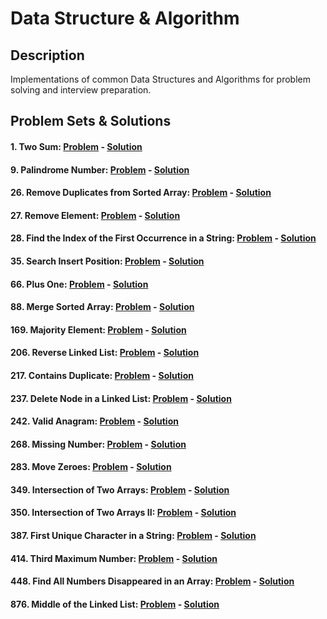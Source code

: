 # Data Structure & Algorithm

## Description

Implementations of common Data Structures and Algorithms for problem solving and interview preparation.

## Problem Sets & Solutions

#### 1. **Two Sum**: [Problem](https://leetcode.com/problems/two-sum/description/) - [Solution](./04.%20Leetcode%20Solutions//1-TwoSum.md)

#### 9. **Palindrome Number**: [Problem](https://leetcode.com/problems/palindrome-number/description/) - [Solution](./04.%20Leetcode%20Solutions//9-PalindromeNumber.md)

#### 26. **Remove Duplicates from Sorted Array**: [Problem](https://leetcode.com/problems/remove-duplicates-from-sorted-array/description/) - [Solution](./04.%20Leetcode%20Solutions//26-RemoveDuplicatesFromSortedArray.md)

#### 27. **Remove Element**: [Problem](https://leetcode.com/problems/remove-element/description/) - [Solution](./04.%20Leetcode%20Solutions//27-RemoveElement.md)

#### 28. **Find the Index of the First Occurrence in a String**: [Problem](https://leetcode.com/problems/find-the-index-of-the-first-occurrence-in-a-string/description/) - [Solution](./04.%20Leetcode%20Solutions//28-FindTheIndexOfTheFirstOccurrenceInAString.md)

#### 35. **Search Insert Position**: [Problem](https://leetcode.com/problems/search-insert-position/description/) - [Solution](./04.%20Leetcode%20Solutions//35-SearchInsertPosition.md)

#### 66. **Plus One**: [Problem](https://leetcode.com/problems/plus-one/description/) - [Solution](./04.%20Leetcode%20Solutions//66-PlusOne.md)

#### 88. **Merge Sorted Array**: [Problem](https://leetcode.com/problems/merge-sorted-array/description/) - [Solution](./04.%20Leetcode%20Solutions//88-MergeSortedArray.md)

#### 169. **Majority Element**: [Problem](https://leetcode.com/problems/majority-element/description/) - [Solution](./04.%20Leetcode%20Solutions//169-MajorityElement.md)

#### 206. **Reverse Linked List**: [Problem](https://leetcode.com/problems/reverse-linked-list/description/) - [Solution](./04.%20Leetcode%20Solutions//206-ReverseLinkedList.md)

#### 217. **Contains Duplicate**: [Problem](https://leetcode.com/problems/contains-duplicate/description/) - [Solution](./04.%20Leetcode%20Solutions//217-ContainsDuplicate.md)

#### 237. **Delete Node in a Linked List**: [Problem](https://leetcode.com/problems/delete-node-in-a-linked-list/description/) - [Solution](./04.%20Leetcode%20Solutions//237-DeleteNodeInALinkedList.md)

#### 242. **Valid Anagram**: [Problem](https://leetcode.com/problems/valid-anagram/description/) - [Solution](./04.%20Leetcode%20Solutions//242-ValidAnagram.md)

#### 268. **Missing Number**: [Problem](https://leetcode.com/problems/missing-number/description/) - [Solution](./04.%20Leetcode%20Solutions//268-MissingNumber.md)

#### 283. **Move Zeroes**: [Problem](https://leetcode.com/problems/move-zeroes/description/) - [Solution](./04.%20Leetcode%20Solutions//283-MoveZeroes.md)

#### 349. **Intersection of Two Arrays**: [Problem](https://leetcode.com/problems/intersection-of-two-arrays/description/) - [Solution](./04.%20Leetcode%20Solutions//349-IntersectionOfTwoArrays.md)

#### 350. **Intersection of Two Arrays II**: [Problem](https://leetcode.com/problems/intersection-of-two-arrays-ii/description/) - [Solution](./04.%20Leetcode%20Solutions//350-IntersectionOfTwoArraysII.md)

#### 387. **First Unique Character in a String**: [Problem](https://leetcode.com/problems/first-unique-character-in-a-string/description/) - [Solution](./04.%20Leetcode%20Solutions//387-FindUniqueCharacterInAString.md)

#### 414. **Third Maximum Number**: [Problem](https://leetcode.com/problems/third-maximum-number/description/) - [Solution](./04.%20Leetcode%20Solutions//414-ThirdMaximumNumber.md)

#### 448. **Find All Numbers Disappeared in an Array**: [Problem](https://leetcode.com/problems/find-all-numbers-disappeared-in-an-array/description/) - [Solution](./04.%20Leetcode%20Solutions//448-FindAllNumbersDisappearedInAnArray.md)

#### 876. **Middle of the Linked List**: [Problem](https://leetcode.com/problems/middle-of-the-linked-list/description/) - [Solution](./04.%20Leetcode%20Solutions//876-MiddleOfTheLinkedList.md)
